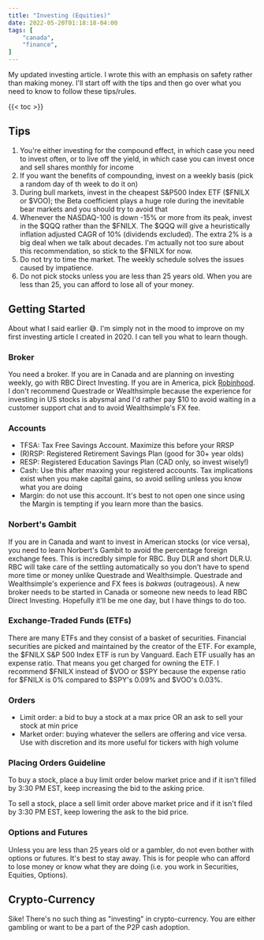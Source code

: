 ```yaml
---
title: "Investing (Equities)"
date: 2022-05-20T01:18:18-04:00
tags: [
    "canada",
    "finance",
]
---
```


My updated investing article. I wrote this with an emphasis on safety rather than making money.
I'll start off with the tips and then go over what you need to know to follow these tips/rules.

{{< toc >}}

## Tips

1. You're either investing for the compound effect, in which case you need to invest often, or to live off the yield, in which case you can invest once and sell shares monthly for income
2. If you want the benefits of compounding, invest on a weekly basis (pick a random day of th week to do it on)
3. During bull markets, invest in the cheapest S&P500 Index ETF ($FNILX or $VOO); the Beta coefficient plays a huge role during the inevitable bear markets and you should try to avoid that
4. Whenever the NASDAQ-100 is down -15% or more from its peak, invest in the $QQQ rather than the $FNILX. The $QQQ will give a heuristically inflation adjusted CAGR of 10% (dividends excluded). The extra 2% is a big deal when we talk about decades. I'm actually not too sure about this recommendation, so stick to the $FNILX for now.
5. Do not try to time the market. The weekly schedule solves the issues caused by impatience.
6. Do not pick stocks unless you are less than 25 years old. When you are less than 25, you can afford to lose all of your money.

## Getting Started

About what I said earlier 😅. I'm simply not in the mood to improve on my first investing article I created in 2020.
I can tell you what to learn though.

### Broker

You need a broker. If you are in Canada and are planning on investing weekly, go with RBC Direct Investing.
If you are in America, pick [Robinhood](https://robinhood.com/). I don't recommend Questrade or Wealthsimple because the experience for investing in US stocks is abysmal and I'd rather pay $10 to avoid waiting in a customer support chat and to avoid Wealthsimple's FX fee.

### Accounts

- TFSA: Tax Free Savings Account. Maximize this before your RRSP
- (R)RSP: Registered Retirement Savings Plan (good for 30+ year olds)
- RESP: Registered Education Savings Plan (CAD only, so invest wisely!)
- Cash: Use this after maxxing your registered accounts. Tax implications exist when you make capital gains, so avoid selling unless you know what you are doing
- Margin: do not use this account. It's best to not open one since using the Margin is tempting if you learn more than the basics.

### Norbert's Gambit

If you are in Canada and want to invest in American stocks (or vice versa), you need to learn Norbert's Gambit to avoid the percentage foreign exchange fees. This is incredbly simple for RBC. Buy DLR and short DLR.U. RBC will take care of the settling automatically so you don't have to spend more time or money unlike Questrade and Wealthsimple. Questrade and Wealthsimple's experience and FX fees is *bakwas* (outrageous). A new broker needs to be started in Canada or someone new needs to lead RBC Direct Investing. Hopefully it'll be me one day, but I have things to do too.

### Exchange-Traded Funds (ETFs)

There are many ETFs and they consist of a basket of securities. Financial securities are picked and maintained by the creator of the ETF. For example, the $FNILX S&P 500 Index ETF is run by Vanguard. Each ETF usually has an expense ratio. That means you get charged for owning the ETF. I recommend $FNILX instead of $VOO or $SPY because the expense ratio for $FNILX is  0% compared to $SPY's 0.09% and $VOO's 0.03%.

### Orders

- Limit order: a bid to buy a stock at a max price OR an ask to sell your stock at min price
- Market order: buying whatever the sellers are offering and vice versa. Use with discretion and its more useful for tickers with high volume

### Placing Orders Guideline

To buy a stock, place a buy limit order below market price and if it isn't filled by 3:30 PM EST, keep increasing the bid to the asking price.

To sell a stock, place a sell limit order above market price and if it isn't filed by 3:30 PM EST, keep lowering the ask to the bid price.

### Options and Futures

Unless you are less than 25 years old or a gambler, do not even bother with options or futures. It's best to stay away. This is for people who can afford to lose money or know what they are doing (i.e. you work in Securities, Equities, Options).

## Crypto-Currency

Sike! There's no such thing as "investing" in crypto-currency. You are either gambling or want to be a part of the P2P cash adoption.
